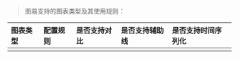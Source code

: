 > 图易支持的图表类型及其使用规则：

| 图表类型 | 配置规则                      | 是否支持对比 | 是否支持辅助线 | 是否支持时间序列化 |
| :--- | :--- | :--- | :--- | :--- |
|  |  |  |  |  |




